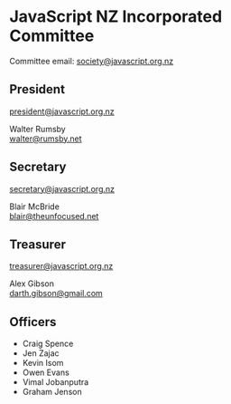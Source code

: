 # JavaScript NZ Incorporated Committee

Committee email: society@javascript.org.nz

## President

president@javascript.org.nz

Walter Rumsby  
<walter@rumsby.net>

## Secretary

secretary@javascript.org.nz

Blair McBride  
<blair@theunfocused.net>

## Treasurer

treasurer@javascript.org.nz

Alex Gibson  
<darth.gibson@gmail.com>

## Officers

* Craig Spence
* Jen Zajac
* Kevin Isom
* Owen Evans
* Vimal Jobanputra
* Graham Jenson
